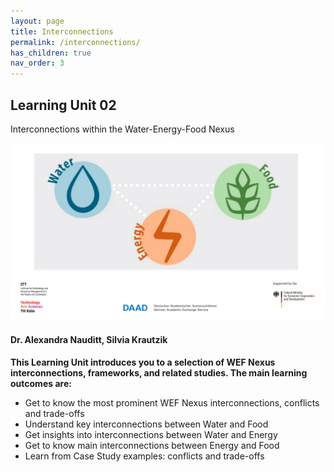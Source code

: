 ```yaml
---
layout: page
title: Interconnections
permalink: /interconnections/
has_children: true
nav_order: 3
---
```


## Learning Unit 02
Interconnections within the Water-Energy-Food Nexus
 
![WEF-Nexus Banner](/assets/BANNER_GITHUB.png)

#### Dr. Alexandra Nauditt, Silvia Krautzik
 


**This Learning Unit introduces you to a selection of WEF Nexus interconnections, frameworks, and related studies. The main learning outcomes are:**

- Get to know the most prominent WEF Nexus interconnections, conflicts and trade-offs
- Understand key interconnections between Water and Food
- Get insights into interconnections between Water and Energy
- Get to know main interconnections between Energy and Food
- Learn from Case Study examples: conflicts and trade-offs